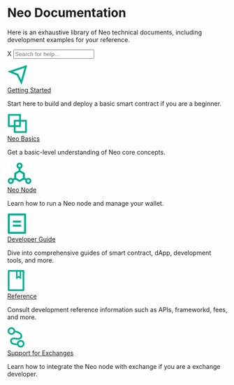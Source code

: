 <div>
    <div class="text-center">
        <h1 class="m-0 p-0">Neo Documentation</h1>
        <p>Here is an exhaustive library of Neo technical documents, including development examples for your reference.</p>
        <div class="search-bar2">
            <i class="fas fa-search"></i>
            <span class="search-de2">X</span>
            <input id="sInput2" type="text" class="form-control pl-5" placeholder="Search for help...">
            <div class="search-re2">
                <ul id="sResult2" class="p-0"></ul>
            </div>
        </div>
    </div>
    <div class="row">
        <div class="col-12 col-md-6 my-3 align-items-stretch">
            <div class="home-link p-4">
                <img src="assets/section1.svg" />
                <div class="div2">
                    <a href="gettingstarted/prerequisites.html">Getting Started</a>
                    <p>Start here to build and deploy a basic smart contract if you are a beginner.</p>
                </div>
            </div>
        </div>
        <div class="col-12 col-md-6 my-3 align-items-stretch">
            <div class="home-link p-4">
                <img src="assets/section2.svg" />
                <div class="div2">
                    <a href="basic/concept/blockchain/block.html">Neo Basics</a>
                    <p>Get a basic-level understanding of Neo core concepts.</p>
                </div>
            </div>
        </div>
        <div class="col-12 col-md-6 my-3 align-items-stretch">
            <div class="home-link p-4">
                <img src="assets/section3.svg" />
                <div class="div2">
                    <a href="node/introduction.html">Neo Node</a>
                    <p>Learn how to run a Neo node and manage your wallet.</p>
                </div>
            </div>
        </div>
        <div class="col-12 col-md-6 my-3 align-items-stretch">
            <div class="home-link p-4">
                <img src="assets/section4.svg" />
                <div class="div2">
                    <a href="develop/network/testnet.html">Developer Guide</a>
                    <p>Dive into comprehensive guides of smart contract, dApp, development tools, and more.</p>
                </div>
            </div>
        </div>
        <div class="col-12 col-md-6 my-3 align-items-stretch">
            <div class="home-link p-4">
                <img src="assets/section5.svg" />
                <div class="div2">
                    <a href="reference/rpc/latest-version/api.html">Reference</a>
                    <p>Consult development reference information such as APIs, frameworkd, fees, and more.</p>
                </div>
            </div>
        </div>
        <div class="col-12 col-md-6 my-3 align-items-stretch">
            <div class="home-link p-4">
                <img src="assets/section6.svg" />
                <div class="div2">
                    <a href="exchange/general.html">Support for Exchanges</a>
                    <p>Learn how to integrate the Neo node with exchange if you are a exchange developer.</p>
                </div>
            </div>
        </div>
    </div>
</div>

<link href="../zh-cn/index.css" rel="stylesheet" />